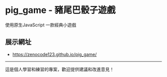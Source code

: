 ﻿# pig_game - 豬尾巴骰子遊戲
使用原生JavaScript 一款經典小遊戲
## 展示網址
- https://zenocode123.github.io/pig_game/
---
這是個人學習和練習的專案，歡迎提供建議和改進意見！

 
